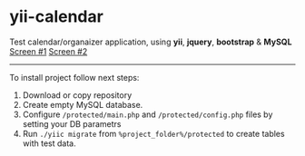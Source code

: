 # yii-calendar 
Test calendar/organaizer application, using **yii**, **jquery**, **bootstrap** & **MySQL**  
[Screen #1](http://storage4.static.itmages.com/i/15/0808/h_1439064042_3725454_d6355f4fb5.png)
[Screen #2](http://storage4.static.itmages.com/i/15/0808/h_1439064211_2169065_ee8deef2a5.png) 
______

To install project follow next steps:
 1. Download or copy repository
 2. Create empty MySQL database.
 3. Configure ```/protected/main.php``` and ```/protected/config.php``` files by setting your DB parametrs
 4. Run ```./yiic migrate``` from ```%project_folder%/protected``` to create tables with test data.
